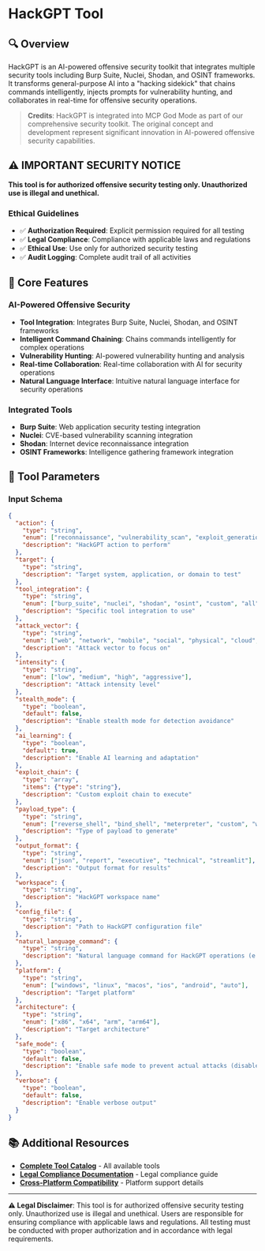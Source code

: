 # HackGPT Tool

## 🔍 **Overview**

HackGPT is an AI-powered offensive security toolkit that integrates multiple security tools including Burp Suite, Nuclei, Shodan, and OSINT frameworks. It transforms general-purpose AI into a "hacking sidekick" that chains commands intelligently, injects prompts for vulnerability hunting, and collaborates in real-time for offensive security operations.

> **Credits**: HackGPT is integrated into MCP God Mode as part of our comprehensive security toolkit. The original concept and development represent significant innovation in AI-powered offensive security capabilities.

## ⚠️ **IMPORTANT SECURITY NOTICE**

**This tool is for authorized offensive security testing only. Unauthorized use is illegal and unethical.**

### **Ethical Guidelines**
- ✅ **Authorization Required**: Explicit permission required for all testing
- ✅ **Legal Compliance**: Compliance with applicable laws and regulations
- ✅ **Ethical Use**: Use only for authorized security testing
- ✅ **Audit Logging**: Complete audit trail of all activities

## 🎯 **Core Features**

### **AI-Powered Offensive Security**
- **Tool Integration**: Integrates Burp Suite, Nuclei, Shodan, and OSINT frameworks
- **Intelligent Command Chaining**: Chains commands intelligently for complex operations
- **Vulnerability Hunting**: AI-powered vulnerability hunting and analysis
- **Real-time Collaboration**: Real-time collaboration with AI for security operations
- **Natural Language Interface**: Intuitive natural language interface for security operations

### **Integrated Tools**
- **Burp Suite**: Web application security testing integration
- **Nuclei**: CVE-based vulnerability scanning integration
- **Shodan**: Internet device reconnaissance integration
- **OSINT Frameworks**: Intelligence gathering framework integration

## 🔧 **Tool Parameters**

### **Input Schema**
```json
{
  "action": {
    "type": "string",
    "enum": ["reconnaissance", "vulnerability_scan", "exploit_generation", "payload_creation", "burp_suite_scan", "nuclei_scan", "shodan_search", "osint_gathering", "web_app_testing", "api_security_test", "zero_day_research", "exploit_chaining", "social_engineering", "phishing_simulation", "credential_harvesting", "persistence_setup", "lateral_movement", "privilege_escalation", "data_exfiltration", "cleanup_traces", "report_generation", "threat_modeling", "risk_assessment", "compliance_check", "ai_prompt_injection", "vulnerability_hunting", "automated_exploitation", "natural_language_command"],
    "description": "HackGPT action to perform"
  },
  "target": {
    "type": "string",
    "description": "Target system, application, or domain to test"
  },
  "tool_integration": {
    "type": "string",
    "enum": ["burp_suite", "nuclei", "shodan", "osint", "custom", "all"],
    "description": "Specific tool integration to use"
  },
  "attack_vector": {
    "type": "string",
    "enum": ["web", "network", "mobile", "social", "physical", "cloud", "api"],
    "description": "Attack vector to focus on"
  },
  "intensity": {
    "type": "string",
    "enum": ["low", "medium", "high", "aggressive"],
    "description": "Attack intensity level"
  },
  "stealth_mode": {
    "type": "boolean",
    "default": false,
    "description": "Enable stealth mode for detection avoidance"
  },
  "ai_learning": {
    "type": "boolean",
    "default": true,
    "description": "Enable AI learning and adaptation"
  },
  "exploit_chain": {
    "type": "array",
    "items": {"type": "string"},
    "description": "Custom exploit chain to execute"
  },
  "payload_type": {
    "type": "string",
    "enum": ["reverse_shell", "bind_shell", "meterpreter", "custom", "web_shell"],
    "description": "Type of payload to generate"
  },
  "output_format": {
    "type": "string",
    "enum": ["json", "report", "executive", "technical", "streamlit"],
    "description": "Output format for results"
  },
  "workspace": {
    "type": "string",
    "description": "HackGPT workspace name"
  },
  "config_file": {
    "type": "string",
    "description": "Path to HackGPT configuration file"
  },
  "natural_language_command": {
    "type": "string",
    "description": "Natural language command for HackGPT operations (e.g., 'scan the web application for vulnerabilities', 'generate exploit for SQL injection', 'perform OSINT on the target')"
  },
  "platform": {
    "type": "string",
    "enum": ["windows", "linux", "macos", "ios", "android", "auto"],
    "description": "Target platform"
  },
  "architecture": {
    "type": "string",
    "enum": ["x86", "x64", "arm", "arm64"],
    "description": "Target architecture"
  },
  "safe_mode": {
    "type": "boolean",
    "default": false,
    "description": "Enable safe mode to prevent actual attacks (disabled by default for full functionality)"
  },
  "verbose": {
    "type": "boolean",
    "default": false,
    "description": "Enable verbose output"
  }
}
```

## 📚 **Additional Resources**

- **[Complete Tool Catalog](docs/general/TOOL_CATALOG.md)** - All available tools
- **[Legal Compliance Documentation](docs/legal/LEGAL_COMPLIANCE.md)** - Legal compliance guide
- **[Cross-Platform Compatibility](docs/CROSS_PLATFORM_COMPATIBILITY.md)** - Platform support details

---

**⚠️ Legal Disclaimer**: This tool is for authorized offensive security testing only. Unauthorized use is illegal and unethical. Users are responsible for ensuring compliance with applicable laws and regulations. All testing must be conducted with proper authorization and in accordance with legal requirements.
